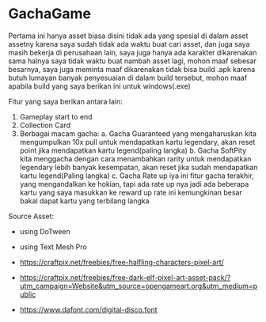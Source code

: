 # GachaGame
Pertama ini hanya asset biasa disini tidak ada yang spesial di dalam asset assetny karena saya sudah tidak ada waktu buat cari asset, dan juga saya masih bekerja di perusahaan lain, saya juga hanya ada karakter dikarenakan sama halnya saya tidak waktu buat nambah asset lagi, mohon maaf sebesar besarnya,
saya juga meminta maaf dikarenakan tidak bisa build .apk karena butuh lumayan banyak penyesuaian di dalam build tersebut, mohon maaf apabila build yang saya berikan ini untuk windows(.exe)

Fitur yang saya berikan antara lain:
1. Gameplay start to end
2. Collection Card
3. Berbagai macam gacha:
    a. Gacha Guaranteed
        yang mengaharuskan kita mengumpulkan 10x pull untuk mendapatkan kartu legendary, akan reset point jika mendapatkan kartu legend(paling langka)
    b. Gacha SoftPity
        kita menggacha dengan cara menambahkan rarity untuk mendapatkan legendary lebih banyak kesempatan, akan reset jika sudah mendapatkan kartu legend(Paling langka)
    c. Gacha Rate up
        iya ini fitur gacha terakhir, yang mengandalkan ke hokian, tapi ada rate up nya jadi ada beberapa kartu yang saya masukkan ke reward up rate ini kemungkinan besar bakal dapat kartu yang terbilang langka


Source Asset:
- using DoTween
- using Text Mesh Pro

- https://craftpix.net/freebies/free-halfling-characters-pixel-art/

- https://craftpix.net/freebies/free-dark-elf-pixel-art-asset-pack/?utm_campaign=Website&utm_source=opengameart.org&utm_medium=public

- https://www.dafont.com/digital-disco.font
